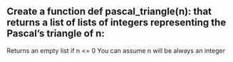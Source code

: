 ## Create a function def pascal_triangle(n): that returns a list of lists of integers representing the Pascal’s triangle of n:

Returns an empty list if n <= 0
You can assume n will be always an integer

